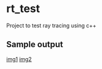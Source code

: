 # rt_test

Project to test ray tracing using c++

## Sample output

[img1](sample_output/raytrace4.png)
[img2](sample_output/raytrace6.png)
